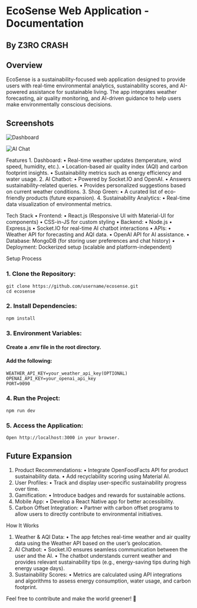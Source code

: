 # EcoSense Web Application - Documentation
## By Z3RO CRASH

## Overview
EcoSense is a sustainability-focused web application designed to provide users with real-time environmental analytics, sustainability scores, and AI-powered assistance for sustainable living. The app integrates weather forecasting, air quality monitoring, and AI-driven guidance to help users make environmentally conscious decisions.

## Screenshots
![Dashboard](https://i.imgur.com/RP1LxtK.png)

![AI Chat](https://i.imgur.com/kpYizgJ.png)

Features 1. Dashboard:
• Real-time weather updates (temperature, wind speed, humidity, etc.).
• Location-based air quality index (AQI) and carbon footprint insights.
• Sustainability metrics such as energy efficiency and water usage. 2. AI Chatbot:
• Powered by Socket.IO and OpenAI.
• Answers sustainability-related queries.
• Provides personalized suggestions based on current weather conditions. 3. Shop Green:
• A curated list of eco-friendly products (future expansion). 4. Sustainability Analytics:
• Real-time data visualization of environmental metrics.

Tech Stack
• Frontend:
• React.js (Responsive UI with Material-UI for components)
• CSS-in-JS for custom styling
• Backend:
• Node.js
• Express.js
• Socket.IO for real-time AI chatbot interactions
• APIs:
• Weather API for forecasting and AQI data.
• OpenAI API for AI assistance.
• Database: MongoDB (for storing user preferences and chat history)
• Deployment: Dockerized setup (scalable and platform-independent)

Setup Process 
### 1. Clone the Repository:

```console
git clone https://github.com/username/ecosense.git
cd ecosense
```

### 2. Install Dependencies:

```console
npm install
```

### 3. Environment Variables:
#### Create a .env file in the root directory.
#### Add the following:

```console
WEATHER_API_KEY=your_weather_api_key(OPTIONAL)
OPENAI_API_KEY=your_openai_api_key
PORT=9090
```

### 4. Run the Project:

```console
npm run dev
```
### 5. Access the Application:
    Open http://localhost:3000 in your browser.

## Future Expansion 
1. Product Recommendations:
    • Integrate OpenFoodFacts API for product sustainability data.
    • Add recyclability scoring using Material AI.
2. User Profiles:
    • Track and display user-specific sustainability progress over time.
3. Gamification:
    • Introduce badges and rewards for sustainable actions.
4. Mobile App:
    • Develop a React Native app for better accessibility.
5. Carbon Offset Integration:
    • Partner with carbon offset programs to allow users to directly contribute to environmental initiatives.

How It Works 
1. Weather & AQI Data:
• The app fetches real-time weather and air quality data using the Weather API based on the user’s geolocation.
2. AI Chatbot:
• Socket.IO ensures seamless communication between the user and the AI.
• The chatbot understands current weather and provides relevant sustainability tips (e.g., energy-saving tips during high energy usage days).
3. Sustainability Scores:
• Metrics are calculated using API integrations and algorithms to assess energy consumption, water usage, and carbon footprint.


Feel free to contribute and make the world greener! 🌱
